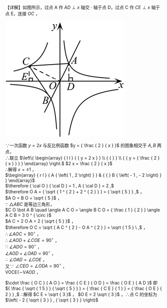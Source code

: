 【详解】如图所示，过点 A 作 $A D \perp x$ 轴交 $\cdot$ 轴于点 D，过点 C 作 $C E \perp x$ 轴于点 E，连接 $O C$ ，

![](<../../qs_image_DB/专题1-4_一文搞定反比例函数7个模型，13类题型（解析版）_/c25c1ee7ef150e6624e39fe125064f2503796e18c03653842a5abd8ff6ab4701.jpg>)

∵一次函数 $y = 2 x$ 与反比例函数 $y = { \frac { 2 } { x } }$ 的图象相交于 $A , B$ 两点，  
∴联立 $\left\{ \begin{array} { l l } { { y = 2 x } } \\ { { } } \\ { { y = { \frac { 2 } { x } } } } \end{array} \right.$ $2 x = \frac { 2 } { x }$   
∴解得 $x = \pm 1$ ，  
$\begin{array} { r l } { A { \left( 1 , 2 \right) } } & { { } B { \left( - 1 , - 2 \right) } } \end{array}$   
$\therefore { \cal O } { \cal D } = 1 , A { \cal D } = 2 ,$   
$\therefore O A = { \sqrt { 1 ^ { 2 } + 2 ^ { 2 } } } = { \sqrt { 5 } } ,$ ，  
$A O = B O = \sqrt { 5 }$ ，  
∵ ${ \triangle A B C }$ 是等边三角形，  
$C O \bot A B \quad \angle A C O = \angle B C O = { \frac { 1 } { 2 } } \angle A C B = 3 0 ^ { \circ }$   
$A C = 2 O A = 2 { \sqrt { 5 } }$ ，  
$\therefore O C = \sqrt { A C ^ { 2 } - O A ^ { 2 } } = \sqrt { 1 5 } \ ,$ ，  
$\therefore \angle A O C = 9 0 ^ { \circ }$ ，  
$\therefore \angle A O D + \angle C O E = 9 0 ^ { \circ }$ ，  
∵ $\angle A D O = 9 0 ^ { \circ }$ ，  
$\angle A O D + \angle O A D = 9 0 ^ { \circ }$ ，  
∴ $\angle O A D = \angle C O E$ ，  
又∵ $\angle C E O = \angle O D A = 9 0 ^ { \circ }$ ，  
$\mathsf { V O C E } \{ \mathsf { \sim } \mathsf { V } A O D$ ，

$\cdot \frac { O C } { A O } = \frac { C E } { O D } = \frac { O E } { A D }$ 即 ${ \frac { \sqrt { 1 5 } } { \sqrt { 5 } } } = { \frac { C E } { 1 } } = { \frac { O E } { 2 } } ,$ ∴解得 $C E = \sqrt { 3 }$ ， $O E = 2 \sqrt { 3 }$ ，∴点 C 的坐标为 $\left( - 2 { \sqrt { 3 } } , { \sqrt { 3 } } \right)$
